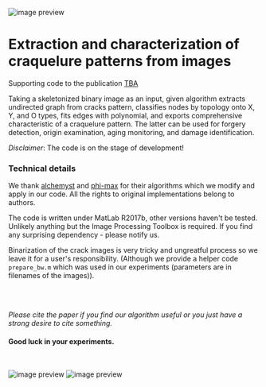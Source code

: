 ![image preview](https://github.com/acecreamu/craquelure-graphs/blob/master/img_preview.jpg)

# Extraction and characterization of craquelure patterns from images
Supporting code to the publication [TBA](https://arxiv.org)

Taking a skeletonized binary image as an input, given algorithm extracts undirected graph from cracks pattern, classifies nodes by topology onto X, Y, and O types, fits edges with polynomial, and exports comprehensive characteristic of a craquelure pattern. The latter can be used for forgery detection, origin examination, aging monitoring, and damage identification.

*Disclaimer*: The code is on the stage of development!

### Technical details

We thank [alchemyst](https://github.com/alchemyst/ternplot) and [phi-max](https://github.com/phi-max/skel2graph3d-matlab) for their algorithms which we modify and apply in our code. All the rights to original implementations belong to authors.

The code is written under MatLab R2017b, other versions haven't be tested. Unlikely anything but the Image Processing Toolbox is required. If you find any surprising dependency - please notify us.

Binarization of the crack images is very tricky and ungreatful process so we leave it for a user's responsibility. (Although we provide a helper code `prepare_bw.m` which was used in our experiments (parameters are in filenames of the images)).

</br>

</br>

*Please cite the paper if you find our algorithm useful or you just have a strong desire to cite something.*
#### Good luck in your experiments.
</br>

![image preview](https://github.com/acecreamu/craquelure-graphs/blob/master/img_graph.jpg)
![image preview](https://github.com/acecreamu/craquelure-graphs/blob/master/img_stats.jpg)
